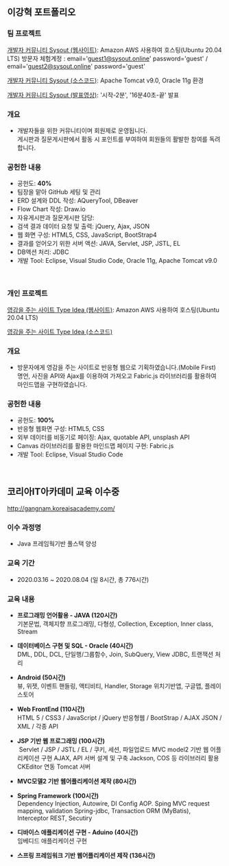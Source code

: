 ## 이강혁 포트폴리오

### 팀 프로젝트


[개발자 커뮤니티 Sysout (웹사이트)](http://sysout.online:8109/Maxim_Project): Amazon AWS 사용하여 호스팅(Ubuntu 20.04 LTS)
방문자 체험계정 : email='guest1@sysout.online' password='guest' / email='guest2@sysout.online' password='guest' 

[개발자 커뮤니티 Sysout (소스코드)](https://github.com/writerkang/Maxim_Project): Apache Tomcat v9.0, Oracle 11g 환경

[개발자 커뮤니티 Sysout (발표영상)](https://www.youtube.com/watch?v=c5x5BAcvOAE): '시작-2분', '16분40초-끝' 발표

### 개요
* 개발자들을 위한 커뮤니티이며 회원제로 운영됩니다.<br>
게시판과 질문게시판에서 활동 시 포인트를 부여하여 회원들의 활발한 참여를 독려합니다.

### 공헌한 내용
* 공헌도: **40%**
* 팀장을 맡아 GitHub 세팅 및 관리
* ERD 설계와 DDL 작성: AQueryTool, DBeaver
* Flow Chart 작성: Draw.io
* 자유게시판과 질문게시판 담당: 
* 검색 결과 데이터 요청 및 출력: jQuery, Ajax, JSON
* 웹 화면 구성: HTML5, CSS, JavaScript, BootStrap4
* 결과를 얻어오기 위한 서버 액션: JAVA, Servlet, JSP, JSTL, EL
* DB액션 처리: JDBC
* 개발 Tool: Eclipse, Visual Studio Code, Oracle 11g, Apache Tomcat v9.0
<br>

### 개인 프로젝트


[영감을 주는 사이트 Type Idea (웹사이트)](http://sysout.online/TypeIdea): Amazon AWS 사용하여 호스팅(Ubuntu 20.04 LTS)

[영감을 주는 사이트 Type Idea (소스코드)](https://github.com/writerkang/JavaWork/tree/master/Lec_WEB/WebContent/myweb)

### 개요
* 방문자에게 영감을 주는 사이트로 반응형 웹으로 기획하였습니다.(Mobile First)<br>
명언, 사진을 API와 Ajax를 이용하여 가져오고 Fabric.js 라이브러리를 활용하여 마인드맵을 구현하였습니다.

### 공헌한 내용
* 공헌도: **100%**
* 반응형 웹화면 구성: HTML5, CSS
* 외부 데이터를 비동기로 페이징: Ajax, quotable API, unsplash API
* Canvas 라이브러리를 활용한 마인드맵 페이지 구현: Fabric.js
* 개발 Tool: Eclipse, Visual Studio Code
<br>

## 코리아IT아카데미 교육 이수중
http://gangnam.koreaisacademy.com/

### 이수 과정명
* Java 프레임웍기반 풀스택 양성

### 교육 기간
* 2020.03.16 ~ 2020.08.04 (일 8시간, 총 776시간)

### 교육 내용
- **프로그래밍 언어활용 - JAVA (120시간)**<br>
  기본문법, 객체지향 프로그래밍, 다형성, Collection, Exception, Inner class, Stream
  
- **데이터베이스 구현 및 SQL - Oracle (40시간)**<br>
  DML, DDL, DCL, 단일행/그룹함수, Join, SubQuery, View
 JDBC, 트랜잭션 처리
  
- **Android (50시간)**<br>
   뷰, 위젯, 이벤트 핸들링, 액티비티, 
 Handler, Storage
 위치기반앱, 구글맵, 플레이스토어 
  
- **Web FrontEnd (110시간)**<br>
  HTML 5 / CSS3 / JavaScript / jQuery
 반응형웹 / BootStrap / AJAX
 JSON / XML / 각종 API
  
- **JSP 기반 웹 프로그래밍 (100시간)**<br>
  Servlet / JSP / JSTL / EL / 
 쿠키, 세션, 파일업로드
 MVC model2 기반 웹 어플리케이션 구현
 AJAX, API 서버 설계 및 구축
 Jackson, COS 등 라이브러리 활용
 CKEditor 연동
 Tomcat 서버
  
- **MVC모델2 기반 웹어플리케이션 제작 (80시간)**<br>
  
- **Spring Framework (100시간)**<br>
  Dependency Injection, Autowire, DI Config
 AOP. Sping MVC
 request mapping, validation
 Spring-jdbc, Transaction
 ORM (MyBatis), Interceptor
 REST, Secutiry
  
- **디바이스  애플리케이션 구현 - Aduino (40시간)**<br>
  임베디드 애플리케이션 구현
  
- **스프링 프레임워크 기반 웹어플리케이션 제작 (136시간)**<br>

